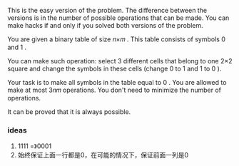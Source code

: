 This is the easy version of the problem. The difference between the versions is in the number of possible operations that can be made. You can make hacks if and only if you solved both versions of the problem.

You are given a binary table of size 𝑛×𝑚
. This table consists of symbols 0
 and 1
.

You can make such operation: select 3
 different cells that belong to one 2×2
 square and change the symbols in these cells (change 0
 to 1
 and 1
 to 0
).

Your task is to make all symbols in the table equal to 0
. You are allowed to make at most 3𝑛𝑚
 operations. You don't need to minimize the number of operations.

It can be proved that it is always possible.

### ideas
1. 1111 =》0001
2. 始终保证上面一行都是0，在可能的情况下，保证前面一列是0